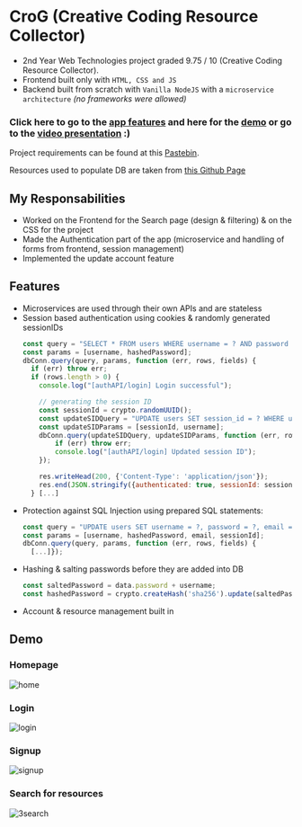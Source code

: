 # CroG (Creative Coding Resource Collector)
- 2nd Year Web Technologies project graded 9.75 / 10 (Creative Coding Resource Collector).
- Frontend built only with `HTML, CSS and JS`
- Backend built from scratch with `Vanilla NodeJS` with a `microservice architecture` _(no frameworks were allowed)_

  
### Click here to go to the [app features](#features) and here for the [demo](#demo) or go to the [video presentation](https://youtu.be/XvJXHpOBcYQ) :)

Project requirements can be found at this [Pastebin](https://pastebin.com/F5GyqhHJ).

Resources used to populate DB are taken from [this Github Page](https://github.com/terkelg/awesome-creative-coding)

## My Responsabilities
- Worked on the Frontend for the Search page (design & filtering) & on the CSS for the project
- Made the Authentication part of the app (microservice and handling of forms from frontend, session management)
- Implemented the update account feature

## Features
- Microservices are used through their own APIs and are stateless
- Session based authentication using cookies & randomly generated sessionIDs
  ```Javascript
  const query = "SELECT * FROM users WHERE username = ? AND password = ?";
  const params = [username, hashedPassword];
  dbConn.query(query, params, function (err, rows, fields) {
    if (err) throw err;
    if (rows.length > 0) {
      console.log("[authAPI/login] Login successful");

      // generating the session ID
      const sessionId = crypto.randomUUID();
      const updateSIDQuery = "UPDATE users SET session_id = ? WHERE username = ?";
      const updateSIDParams = [sessionId, username];
      dbConn.query(updateSIDQuery, updateSIDParams, function (err, rows, fields) {
          if (err) throw err;
          console.log("[authAPI/login] Updated session ID");
      });
  
      res.writeHead(200, {'Content-Type': 'application/json'});
      res.end(JSON.stringify({authenticated: true, sessionId: sessionId}));
    } [...]
  ```
- Protection against SQL Injection using prepared SQL statements:
   ```Javascript
   const query = "UPDATE users SET username = ?, password = ?, email = ? WHERE session_id = ?";
   const params = [username, hashedPassword, email, sessionId];
   dbConn.query(query, params, function (err, rows, fields) {
     [...]});
   ```
- Hashing & salting passwords before they are added into DB
  ```Javascript
  const saltedPassword = data.password + username;
  const hashedPassword = crypto.createHash('sha256').update(saltedPassword).digest('hex');
   ```
- Account & resource management built in


## Demo

### Homepage
![home](https://github.com/mateipruteanu/CroG/assets/35728927/f05d5b82-71ac-420a-ad6a-947f31619a14)

### Login
![login](https://github.com/mateipruteanu/CroG/assets/35728927/82bc74fe-8367-4c1f-800f-cc65b1a97635)

### Signup
![signup](https://github.com/mateipruteanu/CroG/assets/35728927/169e3e10-0ab2-4472-ab53-17c19afbf413)

### Search for resources
![3search](https://github.com/mateipruteanu/CroG/assets/35728927/a914124c-6823-4169-aa18-975719b17e3b)
